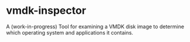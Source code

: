 # vmdk-inspector
A (work-in-progress) Tool for examining a VMDK disk image to determine which operating system and applications it contains.
